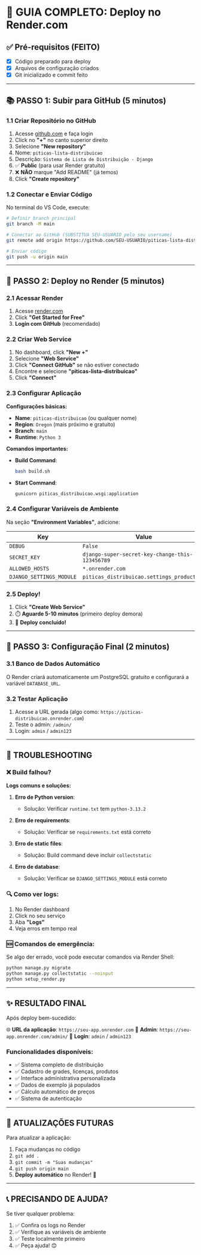 # 🚀 GUIA COMPLETO: Deploy no Render.com

## ✅ **Pré-requisitos (FEITO)**
- [x] Código preparado para deploy
- [x] Arquivos de configuração criados
- [x] Git inicializado e commit feito

---

## 📚 **PASSO 1: Subir para GitHub (5 minutos)**

### 1.1 Criar Repositório no GitHub
1. Acesse [github.com](https://github.com) e faça login
2. Click no **"+"** no canto superior direito
3. Selecione **"New repository"**
4. Nome: `piticas-lista-distribuicao`
5. Descrição: `Sistema de Lista de Distribuição - Django`
6. ✅ **Public** (para usar Render gratuito)
7. ❌ **NÃO** marque "Add README" (já temos)
8. Click **"Create repository"**

### 1.2 Conectar e Enviar Código
No terminal do VS Code, execute:

```bash
# Definir branch principal
git branch -M main

# Conectar ao GitHub (SUBSTITUA SEU-USUARIO pelo seu username)
git remote add origin https://github.com/SEU-USUARIO/piticas-lista-distribuicao.git

# Enviar código
git push -u origin main
```

---

## 🎨 **PASSO 2: Deploy no Render (5 minutos)**

### 2.1 Acessar Render
1. Acesse [render.com](https://render.com)
2. Click **"Get Started for Free"**
3. **Login com GitHub** (recomendado)

### 2.2 Criar Web Service
1. No dashboard, click **"New +"**
2. Selecione **"Web Service"**
3. Click **"Connect GitHub"** se não estiver conectado
4. Encontre e selecione **"piticas-lista-distribuicao"**
5. Click **"Connect"**

### 2.3 Configurar Aplicação
**Configurações básicas:**
- **Name**: `piticas-distribuicao` (ou qualquer nome)
- **Region**: `Oregon` (mais próximo e gratuito)
- **Branch**: `main`
- **Runtime**: `Python 3`

**Comandos importantes:**
- **Build Command**: 
  ```bash
  bash build.sh
  ```
- **Start Command**: 
  ```bash
  gunicorn piticas_distribuicao.wsgi:application
  ```

### 2.4 Configurar Variáveis de Ambiente
Na seção **"Environment Variables"**, adicione:

| Key | Value |
|-----|-------|
| `DEBUG` | `False` |
| `SECRET_KEY` | `django-super-secret-key-change-this-123456789` |
| `ALLOWED_HOSTS` | `*.onrender.com` |
| `DJANGO_SETTINGS_MODULE` | `piticas_distribuicao.settings_production` |

### 2.5 Deploy!
1. Click **"Create Web Service"**
2. ⏱️ **Aguarde 5-10 minutos** (primeiro deploy demora)
3. 🎉 **Deploy concluído!**

---

## 🎯 **PASSO 3: Configuração Final (2 minutos)**

### 3.1 Banco de Dados Automático
O Render criará automaticamente um PostgreSQL gratuito e configurará a variável `DATABASE_URL`.

### 3.2 Testar Aplicação
1. Acesse a URL gerada (algo como: `https://piticas-distribuicao.onrender.com`)
2. Teste o admin: `/admin/`
3. Login: `admin` / `admin123`

---

## 🔧 **TROUBLESHOOTING**

### ❌ Build falhou?
**Logs comuns e soluções:**

1. **Erro de Python version**:
   - Solução: Verificar `runtime.txt` tem `python-3.13.2`

2. **Erro de requirements**:
   - Solução: Verificar se `requirements.txt` está correto

3. **Erro de static files**:
   - Solução: Build command deve incluir `collectstatic`

4. **Erro de database**:
   - Solução: Verificar se `DJANGO_SETTINGS_MODULE` está correto

### 🔍 Como ver logs:
1. No Render dashboard
2. Click no seu serviço
3. Aba **"Logs"**
4. Veja erros em tempo real

### 🆘 Comandos de emergência:
Se algo der errado, você pode executar comandos via Render Shell:
```bash
python manage.py migrate
python manage.py collectstatic --noinput
python setup_render.py
```

---

## ✨ **RESULTADO FINAL**

Após deploy bem-sucedido:

🌐 **URL da aplicação**: `https://seu-app.onrender.com`
🔐 **Admin**: `https://seu-app.onrender.com/admin/`
👤 **Login**: `admin` / `admin123`

### Funcionalidades disponíveis:
- ✅ Sistema completo de distribuição
- ✅ Cadastro de grades, licenças, produtos
- ✅ Interface administrativa personalizada
- ✅ Dados de exemplo já populados
- ✅ Cálculo automático de preços
- ✅ Sistema de autenticação

---

## 🔄 **ATUALIZAÇÕES FUTURAS**

Para atualizar a aplicação:
1. Faça mudanças no código
2. `git add .`
3. `git commit -m "Suas mudanças"`
4. `git push origin main`
5. **Deploy automático** no Render! 🚀

---

## 📞 **PRECISANDO DE AJUDA?**

Se tiver qualquer problema:
1. ✅ Confira os logs no Render
2. ✅ Verifique as variáveis de ambiente
3. ✅ Teste localmente primeiro
4. ✅ Peça ajuda! 😊
